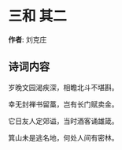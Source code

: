 # 三和  其二

**作者**: 刘克庄

## 诗词内容

岁晚文园渴疾深，相瞻北斗不堪斟。

幸无封禅书留藁，岂有长门赋卖金。

它日友人定郊谥，当时酒客诵雄箴。

箕山未是逃名地，何处人间有密林。

